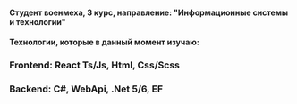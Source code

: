 <h4> Студент военмеха, 3 курс, направление: "Информационные системы и технологии"</h4>
<h4> Технологии, которые в данный момент изучаю: </h4>
<h3> Frontend: React Ts/Js, Html, Css/Scss </h3>
<h3> Backend: C#, WebApi, .Net 5/6, EF  </h3>
